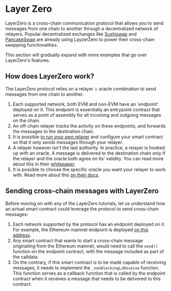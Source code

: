 # Layer Zero

LayerZero is a cross-chain communication protocol that allows you to send messages from one chain to another through a decentralized network of relayers.
Popular decentralized exchanges like [Sushiswap](https://www.sushi.com/swap) and [PancakeSwap](https://bridge.pancakeswap.finance/) are already using LayzerZero to power their cross-chain swapping functionalities.

This section will gradually expand with more examples that go over LayerZero's features.

## How does LayerZero work?

The LayerZero protocol relies on a relayer + oracle combination to send messages from one chain to another.

1. Each supported network, both EVM and non-EVM have an '*endpoint*' deployed on it. This endpoint is essentially an entrypoint contract that serves as a point of assembly for all incoming and outgoing messages on the chain.
2. An off-chain relayer tracks the activity on these endpoints, and forwards the messages to the destination chain.
3. It is possible [to run your own relayer](https://layerzero.gitbook.io/docs/ecosystem/relayer/develop-a-relayer) and configure your smart contract so that it only sends messages through your relayer.
4. A relayer however isn't the last authority. In practice, a relayer is hooked up with an oracle.
A message is delivered to the destination chain only if the relayer and the oracle both agree on its' validity.
You can read more about this in their [whitepaper](https://layerzero.network/pdf/LayerZero_Whitepaper_Release.pdf).
5. It is possible to choose the specific oracle you want your relayer to work with. Read more about this [on their docs](https://layerzero.gitbook.io/docs/ecosystem/oracle).

## Sending cross-chain messages with LayerZero

Before moving on with any of the LayerZero tutorials, let us understand how an actual smart contract could leverage the protocol to send cross-chain messages:

1. Each network supported by the protocol has an endpoint deployed on it. For example, the Ethereum mainnet endpoint is deployed [on this address](https://etherscan.io/address/0x66A71Dcef29A0fFBDBE3c6a460a3B5BC225Cd675#code).
2. Any smart contract that wants to start a cross-chain message originating from the Ethereum mainnet, would need to call the `send()` function on the endpoint contract, with the message included as part of the calldata.
3. On the contrary, if this smart contract is to be made capable of receiving messages, it needs to implement the `_nonblockingLzReceive` function. This function serves as a callback function that is called by the endpoint contract when it receives a message that needs to be delivered to this contract.